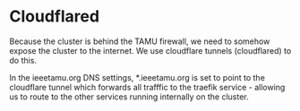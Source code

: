 # Cloudflared

Because the cluster is behind the TAMU firewall, we need to somehow expose the cluster to the internet. We use cloudflare tunnels (cloudflared) to do this.

In the ieeetamu.org DNS settings, *.ieeetamu.org is set to point to the cloudflare tunnel which forwards all trafffic to the traefik service - allowing us to route to the other services running internally on the cluster.